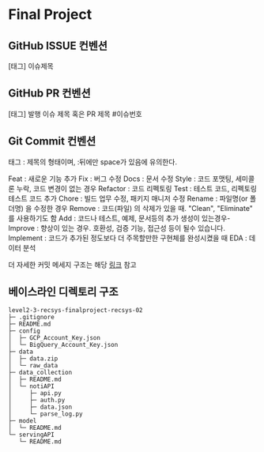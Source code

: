 # Final Project

## GitHub ISSUE 컨벤션
[태그] 이슈제목


## GitHub PR 컨벤션
[태그] 발행 이슈 제목 혹은 PR 제목 #이슈번호


## Git Commit 컨벤션
태그 : 제목의 형태이며, :뒤에만 space가 있음에 유의한다.

Feat : 새로운 기능 추가
Fix : 버그 수정
Docs : 문서 수정
Style : 코드 포맷팅, 세미콜론 누락, 코드 변경이 없는 경우
Refactor : 코드 리펙토링
Test : 테스트 코드, 리펙토링 테스트 코드 추가
Chore : 빌드 업무 수정, 패키지 매니저 수정
Rename : 파일명(or 폴더명) 을 수정한 경우
Remove : 코드(파일) 의 삭제가 있을 때. "Clean", "Eliminate" 를 사용하기도 함
Add : 코드나 테스트, 예제, 문서등의 추가 생성이 있는경우- Improve : 향상이 있는 경우. 호환성, 검증 기능, 접근성 등이 될수 있습니다.
Implement : 코드가 추가된 정도보다 더 주목할만한 구현체를 완성시켰을 때
EDA : 데이터 분석

더 자세한 커밋 메세지 구조는 해당 [링크](https://velog.io/@msung99/Git-Commit-Message-Convension) 참고

## 베이스라인 디렉토리 구조
```
level2-3-recsys-finalproject-recsys-02
├─ .gitignore
├─ README.md
├─ config
│  ├─ GCP_Account_Key.json
│  └─ BigQuery_Account_Key.json
├─ data
│  ├─ data.zip
│  └─ raw_data
├─ data_collection
│  ├─ README.md
│  └─ notiAPI
│     ├─ api.py
│     ├─ auth.py
│     ├─ data.json
│     └─ parse_log.py
├─ model
│  └─ README.md
└─ servingAPI
   └─ README.md

```